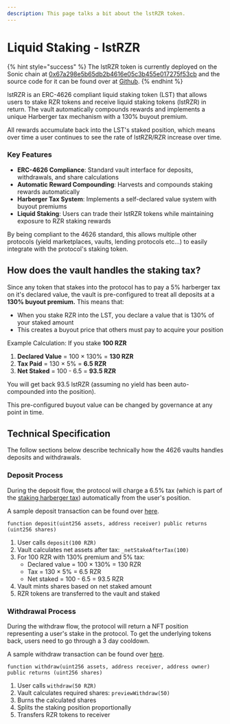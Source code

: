 ```yaml
---
description: This page talks a bit about the lstRZR token.
---
```


# Liquid Staking - lstRZR

{% hint style="success" %}
The lstRZR token is currently deployed on the Sonic chain at [0x67a298e5b65db2b4616e05c3b455e017275f53cb](https://sonicscan.org/token/0x67a298e5b65db2b4616e05c3b455e017275f53cb) and the source code for it can be found over at [Github](https://github.com/rezervemoney/code/blob/main/contracts/periphery/Staking4626.sol).
{% endhint %}

lstRZR is an ERC-4626 compliant liquid staking token (LST) that allows users to stake RZR tokens and receive liquid staking tokens (lstRZR) in return. The vault automatically compounds rewards and implements a unique Harberger tax mechanism with a 130% buyout premium.

All rewards accumulate back into the LST's staked position, which means over time a user continues to see the rate of lstRZR/RZR increase over time.

### Key Features

- **ERC-4626 Compliance**: Standard vault interface for deposits, withdrawals, and share calculations
- **Automatic Reward Compounding**: Harvests and compounds staking rewards automatically
- **Harberger Tax System**: Implements a self-declared value system with buyout premiums
- **Liquid Staking**: Users can trade their lstRZR tokens while maintaining exposure to RZR staking rewards

By being compliant to the 4626 standard, this allows multiple other protocols (yield marketplaces, vaults, lending protocols etc...) to easily integrate with the protocol's staking token.

## How does the vault handles the staking tax?

Since any token that stakes into the protocol has to pay a 5% harberger tax on it's declared value, the vault is pre-configured to treat all deposits at a **130% buyout premium.** This means that:

- When you stake RZR into the LST, you declare a value that is 130% of your staked amount
- This creates a buyout price that others must pay to acquire your position

Example Calculation: If you stake **100 RZR**

1. **Declared Value** = 100 × 130% = **130 RZR**
2. **Tax Paid** = 130 × 5% = **6.5 RZR**
3. **Net Staked** = 100 - 6.5 = **93.5 RZR**

You will get back 93.5 lstRZR (assuming no yield has been auto-compounded into the position).

This pre-configured buyout value can be changed by governance at any point in time.

## Technical Specification

The follow sections below describe technically how the 4626 vaults handles deposits and withdrawals.

### Deposit Process

During the deposit flow, the protocol will charge a 6.5% tax (which is part of the [staking harberger tax](./)) automatically from the user's position.

A sample deposit transaction can be found over [here](https://sonicscan.org/tx/0x0b3726bbdaeffb815f6c27241493330fdec271036e81bb362c1b9ee5c92a56b2).

```solidity
function deposit(uint256 assets, address receiver) public returns (uint256 shares)
```

1. User calls `deposit(100 RZR)`
2. Vault calculates net assets after tax: `_netStakeAfterTax(100)`
3. For 100 RZR with 130% premium and 5% tax:
   - Declared value = 100 × 130% = 130 RZR
   - Tax = 130 × 5% = 6.5 RZR
   - Net staked = 100 - 6.5 = 93.5 RZR
4. Vault mints shares based on net staked amount
5. RZR tokens are transferred to the vault and staked

### Withdrawal Process

During the withdraw flow, the protocol will return a NFT position representing a user's stake in the protocol. To get the underlying tokens back, users need to go through a 3 day cooldown.

A sample withdraw transaction can be found over [here](https://sonicscan.org/tx/0xd078df9bee2de3e4c07011392c31cdd56692647b14690fa4c16c50b7aa6c5e01).

```solidity
function withdraw(uint256 assets, address receiver, address owner) public returns (uint256 shares)
```

1. User calls `withdraw(50 RZR)`
2. Vault calculates required shares: `previewWithdraw(50)`
3. Burns the calculated shares
4. Splits the staking position proportionally
5. Transfers RZR tokens to receiver
